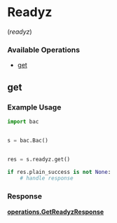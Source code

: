 # Readyz
(*readyz*)

### Available Operations

* [get](#get)

## get

### Example Usage

```python
import bac


s = bac.Bac()


res = s.readyz.get()

if res.plain_success is not None:
    # handle response
```


### Response

**[operations.GetReadyzResponse](../../models/operations/getreadyzresponse.md)**


